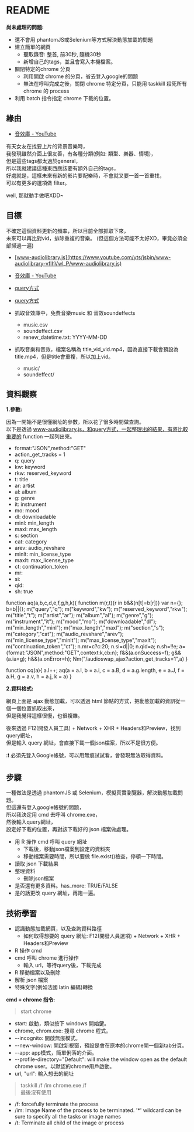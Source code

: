 # README

**尚未處理的問題:**

- 還不會用 phantomJS或Selenium等方式解決動態加載的問題
- 建立簡單的網頁
  - 聽取錄音: 整首, 前30秒, 隨機30秒
  - 新增自己的tags，並且會寫入本機檔案。
- 關閉特定的chrome 分頁
  - 利用開啟 chrome 的分頁，省去登入google的問題
  - 無法在呼叫完成之後，關閉 chrome 特定分頁，只能用 taskkill 殺死所有 chrome 的 process
- 利用 batch 指令指定 chrome 下載的位置。

## 緣由

- [音效庫 - YouTube](https://www.youtube.com/audiolibrary/music?nv=1)

有天女友在找要上片的背景音樂時，  
我發現雖然介面上很友善，有各種分類(例如: 類型、樂器、情境)，  
但是這些tags都太過於general，  
所以我就建議這種東西應該要有額外自己的tags，  
好處就是，這樣未來有新的影片要配樂時，不會就又要一首一首重找，  
可以有更多的選項做 filter。

well, 那就動手做吧XDD~  

## 目標

不確定這個資料更新的頻率，所以目前全部抓取下來，  
未來可以再比對vid，排除重複的音樂。
(但這個方法可能不太好XD，畢竟必須全部掃過一遍)

- [www-audiolibrary.js](https://www.youtube.com/yts/jsbin/www-audiolibrary-vflhVwl_P/www-audiolibrary.js)
- [音效庫 - YouTube](https://www.youtube.com/audiolibrary/music?nv=1)
- [query方式](https://www.youtube.com/audioswap_ajax?action_get_tracks=1&dl=true&s=music&mr=25&si=0&qid=0&sh=true)
- [query方式](https://www.youtube.com/audioswap_ajax?action_get_tracks=1&dl=true&s=music&mr=25&si=25&qid=5&sh=true)

- 抓取音效庫中，免費音樂music 和 音效soundeffects
  - music.csv
  - soundeffect.csv
  - renew_datetime.txt: YYYY-MM-DD
- 抓取音樂和音效，檔案名稱為 title_vid_vid.mp4，因為直接下載會預設為title.mp4，但是title會重複，所以加上vid。
  - music/
  - soundeffect/

## 資料觀察

**1.參數:**

因為一開始不是很懂網址的參數，所以花了很多時間做查詢。  
以下是透過 www-audiolibrary.js，和query方式，一起整理出的結果，有將比較重要的 function 一起列出來。

- format:"JSON",method:"GET"
- action_get_tracks = 1
- q: query <!-- 搜尋關鍵字 -->
- kw: keyword
- rkw: reserved_keyword
- t: title
- ar: artist
- al: album
- g: genre <!-- 類型 -->
- it: instrument <!-- 樂器 -->
- mo: mood <!-- 情境 -->
- dl: downloadable <!-- 可否下載 -->
- minl: min_length <!-- 音樂長度，單位 sec -->
- maxl: max_length
- s: section <!-- 免費音樂music or 音效soundeffect -->
- cat: category <!-- 音效類別 -->
- arev: audio_revshare
- minlt: min_license_type <!-- 0~2 不須註明出處。3~6 必須註明出處 -->
- maxlt: max_license_type
- ct: continuation_token <!-- 以後可能做成API，但是現在都為NULL -->
- mr: <!-- 回傳筆數 -->
- si: <!-- 查詢筆數的起始index -->
- qid: <!-- query次數，也就是網頁往下拉後重新再查詢的次數 -->
- sh: true <!-- 未知 -->

function aq(a,b,c,d,e,f,g,h,k){
    function m(r,t){r in b&&(n[t]=b[r])}
    var n={};
    b=b||{};
    m("query","q");
    m("keyword","kw");
    m("reserved_keyword","rkw");
    m("title","t");
    m("artist","ar");
    m("album","al");
    m("genre","g");
    m("instrument","it");
    m("mood","mo");
    m("downloadable","dl");
    m("min_length","minl");
    m("max_length","maxl");
    m("section","s");
    m("category","cat");
    m("audio_revshare","arev");
    m("min_license_type","minlt");
    m("max_license_type","maxlt");
    m("continuation_token","ct");
    n.mr=c?c:20;
    n.si=d||0;
    n.qid=a;
    n.sh=!!e;
    a={format:"JSON",method:"GET",context:k,cb:n};
    f&&(a.onSuccess=f);
    g&&(a.ia=g);
    h&&(a.onError=h);
    Nm("/audioswap_ajax?action_get_tracks=1",a)
}

function cq(a){
    a.l++;
    aq(a = a.l, b = a.i, c = a.B, d = a.g.length, e = a.J,
       f = a.H, g = a.v, h = a.j, k = a)
}

**2.資料格式:**

網頁上面是 ajax 動態加載，可以透過 html 節點的方式，把動態加載的資訊從一個一個位置抓取出來，  
但是我覺得這樣很慢，也很複雜。

後來透過 F12(開發人員工具) + Network + XHR + Headers和Preview，找到query網址，  
但是輸入 query 網址，會直接下載一個json檔案，所以不是很方便。

::exclamation: 必須先登入Google帳號，可以用無痕試試看，會發現無法取得資料。

## 步驟

一種做法是透過 phantomJS 或 Selenium，模擬真實瀏覽器，解決動態加載問題。  
但這還有登入google帳號的問題，  
所以我決定用 cmd 去呼叫 chrome.exe，  
然後輸入query網址，  
設定好下載的位置，再對該下載好的 json 檔案做處理。

- 用 R 操作 cmd 呼叫 query 網址
  - 下載後，移動json檔案到設定的資料夾
  - 移動檔案需要時間，所以要做 file.exist()檢查，停頓一下時間。
- 讀取 json 下載結果
- 整理資料
  - 刪除json檔案
- 是否還有更多資料。has_more: TRUE/FALSE
- 是的話更改 query 網址，再跑一遍。

## 技術學習

- 認識動態加載網頁，以及查詢資料路徑
  - 如何取得想要的 query 網址: F12(開發人員選項) + Network + XHR + Headers和Preview
- R 操作 cmd
- cmd 呼叫 chrome 進行操作
  - 輸入 url，等待query後，下載完成
- R 移動檔案以及刪除
- 解析 json 檔案
- 特殊文字(例如法國 latin 編碼)轉換

**cmd + chrome 指令:**

> start chrome

- start: 啟動，類似按下 windows 開始鍵。
- chrome, chrom.exe: 搜尋 chrome 程式。
- --incognito: 開啟無痕模式。
- --new-window: 開啟新視窗，預設是會在原本的chrome開一個新tab分頁。
- --app: app模式，簡單俐落的介面。
- --profile-directory="Default": will make the window open as the default chrome user。以默認的chrome用戶啟動。
- url, "url": 輸入想去的網址

> taskkill /f /im chrome.exe /f  
> 最後沒有使用

- /f: forcefully terminate the process
- /im: Image Name of the process to be terminated. '*' wildcard can be sure to specify all the tasks or image names
- /t: Terminate all child of the image or process
